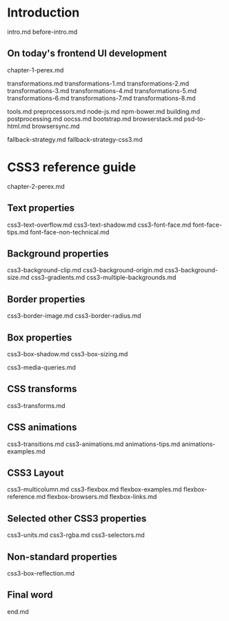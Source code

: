 Introduction
=======

intro.md
before-intro.md

On today's frontend UI development
----------------------------------

chapter-1-perex.md

transformations.md
transformations-1.md
transformations-2.md
transformations-3.md
transformations-4.md
transformations-5.md
transformations-6.md
transformations-7.md
transformations-8.md

tools.md
preprocessors.md
node-js.md
npm-bower.md
building.md
postprocessing.md
oocss.md
bootstrap.md
browserstack.md
psd-to-html.md
browsersync.md

fallback-strategy.md
fallback-strategy-css3.md

CSS3 reference guide
====================

chapter-2-perex.md

Text properties
---------------

css3-text-overflow.md
css3-text-shadow.md
css3-font-face.md
font-face-tips.md
font-face-non-technical.md

Background properties
---------------------

css3-background-clip.md
css3-background-origin.md
css3-background-size.md
css3-gradients.md
css3-multiple-backgrounds.md

Border properties
-----------------

css3-border-image.md
css3-border-radius.md

Box properties
--------------

css3-box-shadow.md
css3-box-sizing.md

css3-media-queries.md

CSS transforms
--------------

css3-transforms.md

CSS animations
--------------

css3-transitions.md
css3-animations.md
animations-tips.md
animations-examples.md

CSS3 Layout
-----------

css3-multicolumn.md
css3-flexbox.md
flexbox-examples.md
flexbox-reference.md
flexbox-browsers.md
flexbox-links.md

Selected other CSS3 properties
------------------------------

css3-units.md
css3-rgba.md
css3-selectors.md

Non-standard properties
-----------------------

css3-box-reflection.md

Final word
----------

end.md
